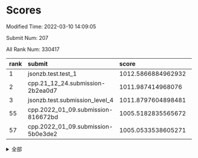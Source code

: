 # Scores

Modified Time: 2022-03-10 14:09:05

Submit Num: 207

All Rank Num: 330417

| rank |               submit               |       score        |       sigma        | pk_num |
| :--- | :--------------------------------- | :----------------- | :----------------- | :----- |
| 1    | jsonzb.test.test_1                 | 1012.5866884962932 | 0.7852274437113937 | 6383   |
| 2    | cpp.21_12_24.submission-2b2ea0d7   | 1011.987414968076  | 0.782379983305128  | 6385   |
| 3    | jsonzb.test.submission_level_4     | 1011.8797604898481 | 0.7976347503539924 | 6383   |
| 55   | cpp.2022_01_09.submission-816672bd | 1005.5182835565672 | 0.7089697312026071 | 6387   |
| 57   | cpp.2022_01_09.submission-5b0e3de2 | 1005.0533538605271 | 0.7151988265309084 | 6384   |


<details>
<summary>全部</summary>

| rank |                 submit                 |       score        |       sigma        | pk_num |
| :--- | :------------------------------------- | :----------------- | :----------------- | :----- |
| 1    | jsonzb.test.test_1                     | 1012.5866884962932 | 0.7852274437113937 | 6383   |
| 2    | cpp.21_12_24.submission-2b2ea0d7       | 1011.987414968076  | 0.782379983305128  | 6385   |
| 3    | jsonzb.test.submission_level_4         | 1011.8797604898481 | 0.7976347503539924 | 6383   |
| 4    | gobigger.level_3.submission_level_3_25 | 1011.3501601207948 | 0.7776349149817456 | 6382   |
| 5    | gobigger.level_3.submission_level_3_49 | 1011.2229557578688 | 0.7699099051677198 | 6381   |
| 6    | gobigger.level_3.submission_level_3_43 | 1011.1731880355567 | 0.7602201056781908 | 6389   |
| 7    | gobigger.level_3.submission_level_3_1  | 1011.1710443930928 | 0.7622924996998689 | 6377   |
| 8    | gobigger.level_3.submission_level_3_46 | 1011.1663283898587 | 0.7537126189538706 | 6389   |
| 9    | gobigger.level_3.submission_level_3_2  | 1011.1495563656886 | 0.7752956644198717 | 6385   |
| 10   | gobigger.level_3.submission_level_3_5  | 1010.938663190595  | 0.7776438633734306 | 6383   |
| 11   | gobigger.level_3.submission_level_3_14 | 1010.8057492555719 | 0.7648038263726958 | 6379   |
| 12   | gobigger.level_3.submission_level_3_29 | 1010.6681694367227 | 0.7548472607035552 | 6382   |
| 13   | gobigger.level_3.submission_level_3_48 | 1010.6422039196647 | 0.7610614846540602 | 6384   |
| 14   | gobigger.level_3.submission_level_3_9  | 1010.6135448358789 | 0.7568903377664922 | 6384   |
| 15   | gobigger.level_3.submission_level_3_17 | 1010.5810027919972 | 0.7613381732356387 | 6385   |
| 16   | gobigger.level_3.submission_level_3_8  | 1010.5171307941658 | 0.766949200503874  | 6387   |
| 17   | gobigger.level_3.submission_level_3_41 | 1010.5133777318222 | 0.7530804021624631 | 6386   |
| 18   | gobigger.level_3.submission_level_3_45 | 1010.2740578815808 | 0.7727198249215222 | 6387   |
| 19   | gobigger.level_3.submission_level_3_38 | 1010.2305015935043 | 0.7596287976619842 | 6385   |
| 20   | gobigger.level_3.submission_level_3_23 | 1010.1866878078458 | 0.7627598738599843 | 6386   |
| 21   | gobigger.level_3.submission_level_3_26 | 1010.1284369709351 | 0.7577927115650381 | 6379   |
| 22   | gobigger.level_3.submission_level_3_21 | 1009.8981311679131 | 0.7690591874398023 | 6379   |
| 23   | gobigger.level_3.submission_level_3_16 | 1009.8776915061298 | 0.7314557015111507 | 6386   |
| 24   | gobigger.level_3.submission_level_3_31 | 1009.8296223055522 | 0.7486212733886791 | 6385   |
| 25   | gobigger.level_3.submission_level_3_44 | 1009.8156848816842 | 0.7645686424039251 | 6384   |
| 26   | gobigger.level_3.submission_level_3_15 | 1009.7774637204196 | 0.7754709203500907 | 6385   |
| 27   | gobigger.level_3.submission_level_3_22 | 1009.7369450460277 | 0.74958575064905   | 6383   |
| 28   | gobigger.level_3.submission_level_3_30 | 1009.7163744040661 | 0.745600444406653  | 6383   |
| 29   | gobigger.level_3.submission_level_3_6  | 1009.6583837847971 | 0.7470056676263074 | 6388   |
| 30   | gobigger.level_3.submission_level_3_0  | 1009.6400729001932 | 0.7466939561310131 | 6385   |
| 31   | gobigger.level_3.submission_level_3_28 | 1009.6191554918847 | 0.7476446885316168 | 6383   |
| 32   | gobigger.level_3.submission_level_3_39 | 1009.6154987806376 | 0.7301919919222838 | 6389   |
| 33   | gobigger.level_3.submission_level_3_12 | 1009.5818911293211 | 0.7414265624098725 | 6384   |
| 34   | gobigger.level_3.submission_level_3_42 | 1009.5751482864293 | 0.7586087920069765 | 6383   |
| 35   | gobigger.level_3.submission_level_3_37 | 1009.5649493458227 | 0.7764278783241554 | 6390   |
| 36   | gobigger.level_3.submission_level_3_13 | 1009.5626145761232 | 0.7499372889971524 | 6385   |
| 37   | gobigger.level_3.submission_level_3_27 | 1009.4447964891367 | 0.7437159634456504 | 6386   |
| 38   | gobigger.level_3.submission_level_3_4  | 1009.440817720845  | 0.7753726804818479 | 6388   |
| 39   | gobigger.level_3.submission_level_3_10 | 1009.4042432580324 | 0.7431770924914433 | 6381   |
| 40   | gobigger.level_3.submission_level_3_19 | 1009.3049326024262 | 0.7659616055246037 | 6385   |
| 41   | gobigger.level_3.submission_level_3_33 | 1009.250690303502  | 0.7470732550818403 | 6389   |
| 42   | gobigger.level_3.submission_level_3_36 | 1009.1708460099649 | 0.7559381407608484 | 6384   |
| 43   | gobigger.level_3.submission_level_3_11 | 1009.1227828752473 | 0.7647675953864053 | 6387   |
| 44   | gobigger.level_3.submission_level_3_7  | 1009.0386881553376 | 0.7515491320805247 | 6381   |
| 45   | gobigger.level_3.submission_level_3_20 | 1009.0130826783292 | 0.7743621298674271 | 6383   |
| 46   | gobigger.level_3.submission_level_3_24 | 1008.9479166418623 | 0.7216633867712229 | 6387   |
| 47   | gobigger.level_3.submission_level_3_18 | 1008.9037418689549 | 0.7465244455699169 | 6383   |
| 48   | gobigger.level_3.submission_level_3_32 | 1008.8631859350709 | 0.7504072069191849 | 6385   |
| 49   | gobigger.level_3.submission_level_3_34 | 1008.8483246173989 | 0.7260500748194281 | 6385   |
| 50   | gobigger.level_3.submission_level_3_40 | 1008.7943883825792 | 0.762781723836376  | 6381   |
| 51   | gobigger.level_3.submission_level_3_3  | 1008.7314809826349 | 0.7480600451105067 | 6383   |
| 52   | gobigger.level_3.submission_level_3_35 | 1008.6715518190392 | 0.7389214073526018 | 6385   |
| 53   | gobigger.level_3.submission_level_3_47 | 1008.5592850415447 | 0.7397261173353965 | 6387   |
| 54   | gobigger.level_1.submission_level_1_26 | 1005.7530270631353 | 0.7397865966734443 | 6388   |
| 55   | cpp.2022_01_09.submission-816672bd     | 1005.5182835565672 | 0.7089697312026071 | 6387   |
| 56   | gobigger.level_1.submission_level_1_49 | 1005.1057284581068 | 0.7076537349800256 | 6391   |
| 57   | cpp.2022_01_09.submission-5b0e3de2     | 1005.0533538605271 | 0.7151988265309084 | 6384   |
| 58   | gobigger.level_1.submission_level_1_39 | 1005.0104043975361 | 0.7257305881522773 | 6382   |
| 59   | gobigger.level_1.submission_level_1_6  | 1004.9291809244096 | 0.7132586264710024 | 6390   |
| 60   | gobigger.level_1.submission_level_1_14 | 1004.833635772367  | 0.7254510472883317 | 6386   |
| 61   | gobigger.level_1.submission_level_1_19 | 1004.7821944845771 | 0.7160438422423071 | 6383   |
| 62   | gobigger.level_1.submission_level_1_2  | 1004.6425589967895 | 0.724814808475001  | 6391   |
| 63   | gobigger.level_1.submission_level_1_29 | 1004.6151096581582 | 0.7320274687495343 | 6385   |
| 64   | gobigger.level_1.submission_level_1_37 | 1004.3991138840111 | 0.7308261655589514 | 6382   |
| 65   | gobigger.level_1.submission_level_1_4  | 1004.3600203260467 | 0.7137238625625354 | 6387   |
| 66   | gobigger.level_1.submission_level_1_28 | 1004.2074975877543 | 0.7065309637554598 | 6386   |
| 67   | gobigger.level_1.submission_level_1_30 | 1004.1900847305751 | 0.7138698877157558 | 6386   |
| 68   | gobigger.level_1.submission_level_1_12 | 1004.1703647826427 | 0.7224209057386805 | 6387   |
| 69   | gobigger.level_1.submission_level_1_31 | 1003.8563803452021 | 0.7285425473238368 | 6384   |
| 70   | gobigger.level_1.submission_level_1_9  | 1003.8517933742609 | 0.7153735784463909 | 6385   |
| 71   | gobigger.level_1.submission_level_1_18 | 1003.8351507204495 | 0.6995958876755004 | 6386   |
| 72   | gobigger.level_1.submission_level_1_16 | 1003.825355303819  | 0.7123120601091955 | 6384   |
| 73   | gobigger.level_1.submission_level_1_5  | 1003.8077438417155 | 0.7198850215497946 | 6385   |
| 74   | gobigger.level_1.submission_level_1_11 | 1003.7698198726139 | 0.7125922171597192 | 6390   |
| 75   | gobigger.level_1.submission_level_1_42 | 1003.7177429306258 | 0.7129858240907475 | 6382   |
| 76   | gobigger.level_1.submission_level_1_44 | 1003.6840113586891 | 0.7196698729384843 | 6389   |
| 77   | gobigger.level_1.submission_level_1_17 | 1003.617698975197  | 0.7150114502575821 | 6383   |
| 78   | gobigger.level_1.submission_level_1_3  | 1003.6030993773509 | 0.7126955509267081 | 6386   |
| 79   | gobigger.level_1.submission_level_1_20 | 1003.531595991545  | 0.7133536715007129 | 6383   |
| 80   | gobigger.level_1.submission_level_1_15 | 1003.473776455112  | 0.7042099630590241 | 6387   |
| 81   | gobigger.level_1.submission_level_1_32 | 1003.4594735822856 | 0.7230806202645046 | 6387   |
| 82   | gobigger.level_1.submission_level_1_33 | 1003.4279008478352 | 0.708033422123521  | 6384   |
| 83   | gobigger.level_1.submission_level_1_41 | 1003.2944231582911 | 0.7142990629513559 | 6383   |
| 84   | gobigger.level_1.submission_level_1_25 | 1003.2354528051902 | 0.7166365986927521 | 6390   |
| 85   | gobigger.level_1.submission_level_1_48 | 1003.188285028739  | 0.7106919155925839 | 6388   |
| 86   | gobigger.level_1.submission_level_1_36 | 1003.1867299639626 | 0.712641604181718  | 6381   |
| 87   | gobigger.level_1.submission_level_1_7  | 1003.1644988438862 | 0.7063055258540559 | 6384   |
| 88   | gobigger.level_1.submission_level_1_38 | 1003.1475548271    | 0.7220178895679138 | 6385   |
| 89   | gobigger.level_1.submission_level_1_35 | 1003.0321748796996 | 0.7122382430515358 | 6381   |
| 90   | gobigger.level_1.submission_level_1_23 | 1003.0143697407926 | 0.7129295548624156 | 6384   |
| 91   | gobigger.level_1.submission_level_1_47 | 1002.991600347001  | 0.7184719354735167 | 6384   |
| 92   | gobigger.level_1.submission_level_1_27 | 1002.9147392073882 | 0.7337523658506454 | 6385   |
| 93   | gobigger.level_1.submission_level_1_21 | 1002.8541210469585 | 0.7153931109721876 | 6383   |
| 94   | gobigger.level_1.submission_level_1_1  | 1002.8111058391019 | 0.714663137959196  | 6385   |
| 95   | gobigger.level_1.submission_level_1_10 | 1002.7852412072157 | 0.7150774247913352 | 6382   |
| 96   | gobigger.level_1.submission_level_1_13 | 1002.7800970418003 | 0.7152268727404523 | 6383   |
| 97   | gobigger.level_1.submission_level_1_43 | 1002.7575835627321 | 0.69517878042691   | 6387   |
| 98   | gobigger.level_1.submission_level_1_34 | 1002.714961074833  | 0.7107547847469963 | 6385   |
| 99   | gobigger.level_1.submission_level_1_40 | 1002.6873474034118 | 0.7087140064729317 | 6382   |
| 100  | gobigger.level_1.submission_level_1_46 | 1002.6496387702553 | 0.7315832124402749 | 6386   |
| 101  | gobigger.level_1.submission_level_1_8  | 1002.6396417967576 | 0.705740164660911  | 6384   |
| 102  | gobigger.level_1.submission_level_1_24 | 1002.5231417940269 | 0.7250918575866456 | 6381   |
| 103  | gobigger.level_1.submission_level_1_45 | 1002.4772446653371 | 0.7136735386925048 | 6387   |
| 104  | gobigger.level_1.submission_level_1_22 | 1002.0446884946982 | 0.7151897559749827 | 6386   |
| 105  | gobigger.level_1.submission_level_1_0  | 1001.6177592969191 | 0.7098088529770823 | 6384   |
| 106  | gobigger.random.submission_random_32   | 997.0424241865629  | 0.7110710406085743 | 6382   |
| 107  | gobigger.random.submission_random_25   | 996.9360195629612  | 0.7089821935751291 | 6383   |
| 108  | gobigger.random.submission_random_46   | 996.8113103411758  | 0.7171466244705171 | 6385   |
| 109  | gobigger.random.submission_random_5    | 996.7296548968309  | 0.711302314187681  | 6385   |
| 110  | gobigger.random.submission_random_38   | 996.7253339409503  | 0.724549388205456  | 6384   |
| 111  | gobigger.random.submission_random_7    | 996.7234974348258  | 0.7113405200904052 | 6381   |
| 112  | gobigger.random.submission_random_0    | 996.7192201331762  | 0.7041594453170702 | 6388   |
| 113  | gobigger.random.submission_random_11   | 996.6959088573894  | 0.7001580841523941 | 6383   |
| 114  | gobigger.random.submission_random_9    | 996.6647652933449  | 0.7074227316284339 | 6384   |
| 115  | gobigger.random.submission_random_15   | 996.5581241477394  | 0.7138883014785482 | 6385   |
| 116  | gobigger.random.submission_random_31   | 996.4899193663277  | 0.7059431119423415 | 6387   |
| 117  | gobigger.random.submission_random_43   | 996.4776128352472  | 0.7093568096601743 | 6384   |
| 118  | gobigger.random.submission_random_47   | 996.4458157816981  | 0.7041349191233991 | 6384   |
| 119  | gobigger.random.submission_random_48   | 996.396969316273   | 0.7053361113738101 | 6385   |
| 120  | gobigger.random.submission_random_22   | 996.3058350526312  | 0.7084609857910213 | 6383   |
| 121  | gobigger.random.submission_random_13   | 996.2440951236534  | 0.7117551967176969 | 6384   |
| 122  | gobigger.random.submission_random_3    | 996.2076577901835  | 0.709660771951216  | 6388   |
| 123  | gobigger.random.submission_random_49   | 996.2020954932326  | 0.7096048979580403 | 6388   |
| 124  | gobigger.random.submission_random_2    | 996.1877566095934  | 0.6999259777135826 | 6385   |
| 125  | gobigger.random.submission_random_23   | 996.1224072202859  | 0.7243678768723921 | 6382   |
| 126  | gobigger.random.submission_random_1    | 996.1092968409718  | 0.7117014031134197 | 6386   |
| 127  | gobigger.random.submission_random_44   | 996.0946690752273  | 0.7122856686838906 | 6385   |
| 128  | gobigger.random.submission_random_4    | 996.0437353206177  | 0.7048573007197044 | 6387   |
| 129  | gobigger.random.submission_random_26   | 995.9971305123112  | 0.7037905584637627 | 6385   |
| 130  | gobigger.random.submission_random_16   | 995.9714622985861  | 0.7120755527189926 | 6385   |
| 131  | gobigger.random.submission_random_27   | 995.9560685851313  | 0.7188056511627257 | 6386   |
| 132  | gobigger.random.submission_random_37   | 995.9277984782861  | 0.704568922241509  | 6385   |
| 133  | gobigger.random.submission_random_20   | 995.9114425641864  | 0.7104145058480461 | 6383   |
| 134  | gobigger.random.submission_random_17   | 995.8840246858796  | 0.7209701158562656 | 6384   |
| 135  | gobigger.random.submission_random_40   | 995.8779170692466  | 0.7158367706782016 | 6388   |
| 136  | gobigger.random.submission_random_12   | 995.8356803532436  | 0.7198844026550687 | 6385   |
| 137  | gobigger.random.submission_random_41   | 995.7512526153611  | 0.7095861251640538 | 6388   |
| 138  | gobigger.random.submission_random_30   | 995.7046330908421  | 0.7312294561683246 | 6385   |
| 139  | gobigger.random.submission_random_19   | 995.6799441912132  | 0.7142427180699292 | 6377   |
| 140  | gobigger.random.submission_random_24   | 995.664928932623   | 0.7158106374223989 | 6385   |
| 141  | gobigger.random.submission_random_29   | 995.5782587687913  | 0.7139273913066158 | 6386   |
| 142  | gobigger.random.submission_random_14   | 995.566403181671   | 0.7233817792512477 | 6382   |
| 143  | gobigger.random.submission_random_45   | 995.5519378165969  | 0.7016881437775705 | 6383   |
| 144  | gobigger.random.submission_random_33   | 995.4906029239629  | 0.7053621602991007 | 6382   |
| 145  | gobigger.random.submission_random_35   | 995.4889965229794  | 0.72453208068511   | 6390   |
| 146  | gobigger.random.submission_random_6    | 995.4704089301441  | 0.7019904592891676 | 6383   |
| 147  | gobigger.random.submission_random_8    | 995.3401913169599  | 0.7070154413196066 | 6385   |
| 148  | gobigger.random.submission_random_18   | 995.3071504775633  | 0.7088932132987884 | 6387   |
| 149  | gobigger.random.submission_random_42   | 995.2207028857555  | 0.7092865569804488 | 6393   |
| 150  | gobigger.random.submission_random_39   | 995.1367460963561  | 0.7034840560638934 | 6383   |
| 151  | gobigger.random.submission_random_36   | 995.0564823307913  | 0.7154374119656467 | 6384   |
| 152  | gobigger.random.submission_random_21   | 994.9541137596916  | 0.7207590459392298 | 6386   |
| 153  | gobigger.random.submission_random_34   | 994.7078822654253  | 0.7205393420058209 | 6389   |
| 154  | gobigger.random.submission_random_10   | 994.1249000179387  | 0.7105940238117213 | 6389   |
| 155  | gobigger.level_2.submission_level_2_7  | 994.0615150651774  | 0.7291086606146586 | 6382   |
| 156  | gobigger.random.submission_random_28   | 994.0382160582144  | 0.7196101115311023 | 6389   |
| 157  | gobigger.level_2.submission_level_2_41 | 993.8965162542996  | 0.7247278947491306 | 6386   |
| 158  | gobigger.level_2.submission_level_2_2  | 993.6562403952296  | 0.7308053785699661 | 6386   |
| 159  | gobigger.level_2.submission_level_2_32 | 993.4628083735739  | 0.7304140281966586 | 6387   |
| 160  | gobigger.level_2.submission_level_2_22 | 993.3501930204894  | 0.7486483071818444 | 6384   |
| 161  | gobigger.level_2.submission_level_2_18 | 993.2113844010678  | 0.7338527406952399 | 6385   |
| 162  | gobigger.level_2.submission_level_2_45 | 993.1582442680506  | 0.7432187372880088 | 6383   |
| 163  | gobigger.level_2.submission_level_2_30 | 993.1413703970622  | 0.7363981472222081 | 6386   |
| 164  | gobigger.level_2.submission_level_2_4  | 993.078128534534   | 0.7217589825332464 | 6384   |
| 165  | gobigger.level_2.submission_level_2_16 | 992.9629731865928  | 0.7402937188551247 | 6383   |
| 166  | gobigger.level_2.submission_level_2_27 | 992.9032098954307  | 0.726897646141778  | 6384   |
| 167  | gobigger.level_2.submission_level_2_8  | 992.8927416554162  | 0.7362193706098711 | 6390   |
| 168  | gobigger.level_2.submission_level_2_49 | 992.8473494512773  | 0.7243799908749915 | 6384   |
| 169  | gobigger.level_2.submission_level_2_33 | 992.788534154902   | 0.7376605236712628 | 6382   |
| 170  | gobigger.level_2.submission_level_2_44 | 992.7691914447036  | 0.7366852219570075 | 6382   |
| 171  | gobigger.level_2.submission_level_2_48 | 992.685901113193   | 0.7399332143485187 | 6378   |
| 172  | gobigger.level_2.submission_level_2_12 | 992.6202336943418  | 0.7325384361332878 | 6381   |
| 173  | gobigger.level_2.submission_level_2_9  | 992.5450911766318  | 0.7537631285377437 | 6386   |
| 174  | gobigger.level_2.submission_level_2_36 | 992.5147601993241  | 0.7526770856466423 | 6386   |
| 175  | gobigger.level_2.submission_level_2_5  | 992.4269227220263  | 0.7466827470155473 | 6382   |
| 176  | gobigger.level_2.submission_level_2_24 | 992.3868332143554  | 0.7346312280052509 | 6391   |
| 177  | gobigger.level_2.submission_level_2_47 | 992.3818796810074  | 0.760812560348363  | 6384   |
| 178  | gobigger.level_2.submission_level_2_34 | 992.279329435286   | 0.7296419744332647 | 6383   |
| 179  | gobigger.level_2.submission_level_2_11 | 992.1573469396814  | 0.7586826998823614 | 6381   |
| 180  | gobigger.level_2.submission_level_2_10 | 992.0162874349655  | 0.7446045376838433 | 6384   |
| 181  | gobigger.level_2.submission_level_2_31 | 992.0113214726489  | 0.7450594570588912 | 6383   |
| 182  | gobigger.level_2.submission_level_2_1  | 991.9780046396106  | 0.744824419458973  | 6386   |
| 183  | gobigger.level_2.submission_level_2_40 | 991.8546223715664  | 0.7529557972538462 | 6385   |
| 184  | gobigger.level_2.submission_level_2_39 | 991.7190966102304  | 0.7521755529445212 | 6391   |
| 185  | gobigger.level_2.submission_level_2_25 | 991.7064533650689  | 0.7397957295964146 | 6382   |
| 186  | gobigger.level_2.submission_level_2_20 | 991.6819421013878  | 0.7783001850635212 | 6384   |
| 187  | gobigger.level_2.submission_level_2_38 | 991.6710481959989  | 0.7503178942173344 | 6391   |
| 188  | gobigger.level_2.submission_level_2_3  | 991.5990754387723  | 0.7471856726295294 | 6385   |
| 189  | gobigger.level_2.submission_level_2_29 | 991.5425931265542  | 0.7509323346189763 | 6389   |
| 190  | gobigger.level_2.submission_level_2_23 | 991.4665242851161  | 0.7397674044192191 | 6388   |
| 191  | gobigger.level_2.submission_level_2_46 | 991.3614810592562  | 0.7432536600631577 | 6384   |
| 192  | gobigger.level_2.submission_level_2_37 | 991.3272013202353  | 0.7535513290631017 | 6385   |
| 193  | gobigger.level_2.submission_level_2_28 | 991.3112048936591  | 0.7573475261599161 | 6384   |
| 194  | gobigger.level_2.submission_level_2_21 | 991.1539237466606  | 0.784448049737475  | 6387   |
| 195  | gobigger.level_2.submission_level_2_14 | 991.1435333605973  | 0.752229821059867  | 6382   |
| 196  | gobigger.level_2.submission_level_2_6  | 991.081144638401   | 0.7508174303745966 | 6385   |
| 197  | gobigger.level_2.submission_level_2_19 | 991.0279730787687  | 0.7553890407119218 | 6383   |
| 198  | gobigger.level_2.submission_level_2_17 | 990.7625305095881  | 0.7673714369852184 | 6384   |
| 199  | gobigger.level_2.submission_level_2_15 | 990.7176468750406  | 0.7637250483441277 | 6386   |
| 200  | gobigger.level_2.submission_level_2_43 | 990.6675019728025  | 0.7776808877269179 | 6381   |
| 201  | gobigger.level_2.submission_level_2_35 | 990.6143523047102  | 0.7430995284194228 | 6387   |
| 202  | gobigger.level_2.submission_level_2_0  | 990.5849808390883  | 0.7878749230675124 | 6382   |
| 203  | gobigger.level_2.submission_level_2_26 | 990.561106124899   | 0.7750998124686875 | 6387   |
| 204  | gobigger.level_2.submission_level_2_42 | 990.4450593888254  | 0.7871999483832323 | 6386   |
| 205  | gobigger.level_2.submission_level_2_13 | 990.0852902761485  | 0.7746316366136172 | 6385   |
| 206  | gobigger.none.submission_none_0        | 977.4595750218307  | 1.2801107119174047 | 6386   |
| 207  | gobigger.none.submission_none_1        | 977.0658832923186  | 1.3512669562491866 | 6391   |

</details>